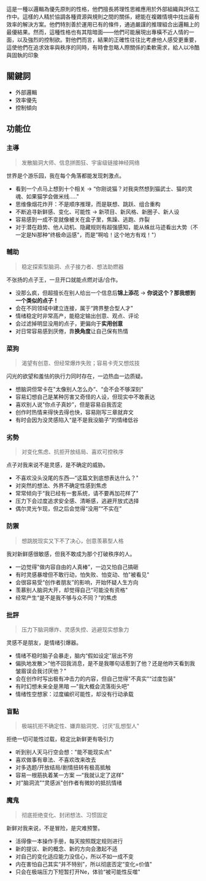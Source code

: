 這是一種以邏輯為優先原則的性格，他們擅長將理性思維應用於外部組織與評估工作中。這樣的人精於協調各種資源與規則之間的關係，總能在複雜情境中找出最有效率的解決方案。他們特別善於運用已有的條件，通過嚴謹的推理組合出邏輯上的最優結果。然而，這種性格也有其陰暗面——他們可能展現出專橫不近人情的一面，以及強烈的控制欲。對他們而言，結果的正確性往往比考慮他人感受更重要，這使他們在追求效率與秩序的同時，有時會忽略人際關係的柔軟需求，給人以冷酷與固執的印象
## 關鍵詞
- 外部邏輯
- 效率優先
- 控制傾向
## 功能位
### 主導
> 发散脑洞大师、信息拼图狂、宇宙级链接神经网络

世界是个游乐园，我在每个角落都能发现刺激点。
- 看到一个点马上想到十个相关 -> “你刚说猫？对我突然想到猫武士、猫的灵魂、如果猫学会做米线....."
- ﻿思维像烟花炸开：不是顺序推理，而是联想、跳跃、组合重构
- ﻿﻿不断追寻新鲜感、变化、可能性 -> 新项目、新风格、新圈子、新人设
- ﻿容易感到一成不变就像被关在盒子里，焦躁、逃跑、炸裂
- ﻿对于潜在趋势、他人动机、隐藏规则有超强感知，能从蛛丝马迹看出大势（不一定是Ni那种“终极命运感"，而是”啊哈！这个地方有戏！"）
### 輔助
> 稳定探索型脑洞、点子接力者、想法助燃器

不张扬的点子王，一旦开口就能点燃对话/合作。
- ﻿没那么疯，但超擅长在别人给出一个信息后**锦上添花** -> **你说这个？那我想到一个类似的点子！**
- ﻿会在不同领域中建立连接，属于“跨界整合型人才"
- ﻿情绪稳定时非常高产，能稳定输出创意、观点、评论
- ﻿会过滤掉明显没用的点子，更偏向于**实用创意**
- ﻿对日常容易感到厌倦，靠**换角度**让自己保有热情
### 菜狗
> 渴望有创意、但经常爆炸失败；容易卡壳又想炫技

闪光的欲望和羞怯的执行力同时存在，一边热血一边质疑。
- 想脑洞但常卡在"太像别人怎么办“、“会不会不够深刻"
- ﻿容易幻想自己是某种厉害又奇怪的人设，但现实中不敢表达
- ﻿喜欢别人说"你点子真妙”，但是容易自我否定
- ﻿创作时热情来得快去得也快，容易刚写三章就弃文
- ﻿有时会因为没灵感陷入“是不是我没脑子”的情绪低谷
### 劣勢
> 对变化焦虑、抗拒开放结局、喜欢可控秩序

点子对我来说不是灵感，是不确定的威胁。
- 不喜欢没头没尾的东西—“这篇文到底想表达什么？"
- ﻿对突然的想法、外界不确定性感到焦虑
- ﻿常常倾向于“我已经有一套系统，请不要再加花样了"
- ﻿压力下会过度追求安全感、清晰感，逃避开放式选择
- ﻿偶尔灵光乍现，但之后会觉得“没用”“不实在”
### 防禦
> 想跳脱现实又下不了决心，创意羡慕型人格

我对新鲜感很敏感，但我不敢成为那个打破秩序的人。
- 一边觉得"做内容自由的人真棒”，一边又怕自己搞砸
- ﻿有时灵感暴增但不敢行动，怕失败、怕变动、怕"被看见"
- ﻿﻿会很容易受“创作者朋友”的影响，开始怀疑人生方向
- ﻿羡慕别人脑洞大开，却觉得自己“可能没有资格"
- ﻿﻿经常产生“是不是我不够与众不同？”的焦虑
### 批評
> 压力下脑洞爆炸、灵感失控、逃避现实想象力

灵感不是朋友，是情绪引爆器。
- 情绪不稳时脑子会暴走，脑内“假如设定”层出不穷
- ﻿偏执地发散＞“他不回我消息，是不是我哪句话惹到了他？还是他昨天看到我皱眉误会我讨厌他？"
- ﻿会在创作时写出极有冲击力的内容，但自己觉得"不真实"“过度包装"
- ﻿有时幻想未来全是黑暗 —"我大概会流落街头吧"
- ﻿情绪性空想家：过度编织可能性，却没有行动承载
### 盲點
> 极端抗拒不确定性、嫌弃脑洞党、讨厌“乱想型人"

拒绝一切可能性过载，稳定比新鲜更有吸引力
- 听到别人天马行空会想："能不能现实点"
- ﻿喜欢做事有章法、不喜欢改来改去
- ﻿对多选题/开放结局/剧情扭转有极高抵触
- ﻿容易一根筋执着某一方案 —“我就认定了这样"
- ﻿对"脑洞流"“灵感派"创作者有微妙的抵抗情绪
### 魔鬼
> 彻底拒绝变化、封闭想法、习惯固定

新鲜对我来说，不是冒险，是灾难预警。
- 活得像一本操作手册，每天按照既定规则进行
- ﻿新的提议、新的概念、新的方向会激起不适
- ﻿对自己的变化适应能力没信心，所以不如一成不变
- ﻿内在害怕自己其实“并不特别”，所以彻底否定“变化=价值"
- ﻿只会在极端压力下短暂打开Ne，体验“被可能性反噬"